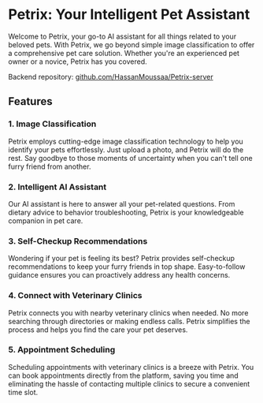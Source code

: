 # Petrix: Your Intelligent Pet Assistant

Welcome to Petrix, your go-to AI assistant for all things related to your beloved pets. With Petrix, we go beyond simple image classification to offer a comprehensive pet care solution. Whether you're an experienced pet owner or a novice, Petrix has you covered.

Backend repository: <a href="https://github.com/HassanMoussaa/Petrix-server">github.com/HassanMoussaa/Petrix-server</a>

## Features

### 1. Image Classification

Petrix employs cutting-edge image classification technology to help you identify your pets effortlessly. Just upload a photo, and Petrix will do the rest. Say goodbye to those moments of uncertainty when you can't tell one furry friend from another.

### 2. Intelligent AI Assistant

Our AI assistant is here to answer all your pet-related questions. From dietary advice to behavior troubleshooting, Petrix is your knowledgeable companion in pet care.

### 3. Self-Checkup Recommendations

Wondering if your pet is feeling its best? Petrix provides self-checkup recommendations to keep your furry friends in top shape. Easy-to-follow guidance ensures you can proactively address any health concerns.

### 4. Connect with Veterinary Clinics

Petrix connects you with nearby veterinary clinics when needed. No more searching through directories or making endless calls. Petrix simplifies the process and helps you find the care your pet deserves.

### 5. Appointment Scheduling

Scheduling appointments with veterinary clinics is a breeze with Petrix. You can book appointments directly from the platform, saving you time and eliminating the hassle of contacting multiple clinics to secure a convenient time slot.
